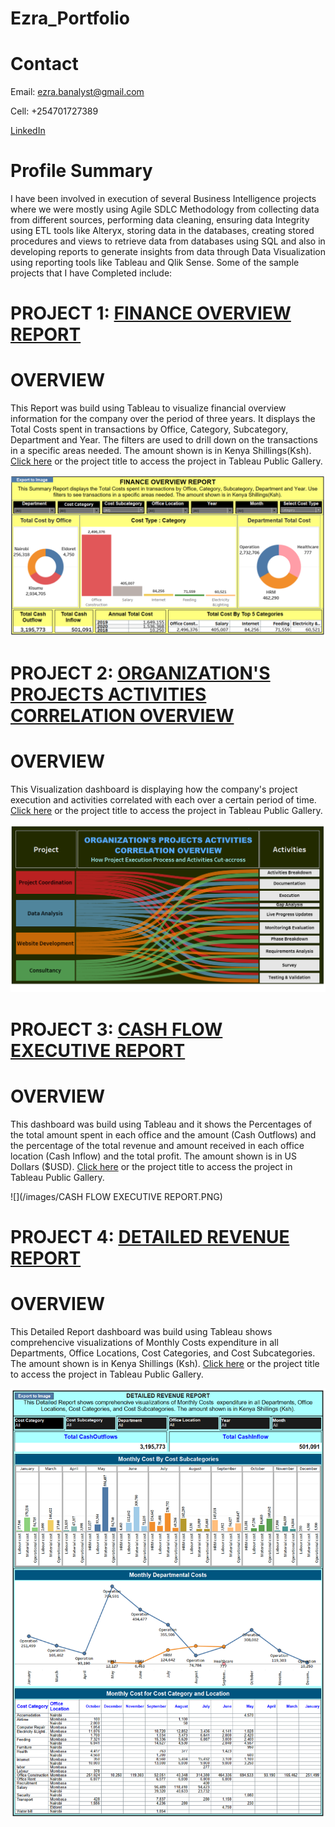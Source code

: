 # Ezra_Portfolio

# Contact
Email: ezra.banalyst@gmail.com

Cell: +254701727389

[LinkedIn](https://www.linkedin.com/in/ezra-lang-at-265694147/)

# Profile Summary
I have been involved in execution of several Business Intelligence projects where we were mostly using Agile SDLC Methodology from collecting data from different sources, performing data cleaning, ensuring data Integrity using ETL tools like Alteryx, storing data in the databases, creating stored procedures and views to retrieve data from databases using SQL and also in developing reports to generate insights from data through Data Visualization using reporting tools like Tableau and Qlik Sense. Some of the sample projects that I have Completed include:

# PROJECT 1: [FINANCE OVERVIEW REPORT](https://public.tableau.com/app/profile/ezra.lang.at/viz/FINANCEOVERVIEWREPORT/SummaryReport)
# OVERVIEW
This Report was build using Tableau to visualize financial overview information for the company over the period of three years. It displays the Total Costs spent in transactions by Office, Category, Subcategory, Department and Year. The filters are used to drill down on the transactions in a specific areas needed. The amount shown is in Kenya Shillings(Ksh). [Click here](https://public.tableau.com/app/profile/ezra.lang.at/viz/FINANCEOVERVIEWREPORT/SummaryReport) or the project title to access the project in Tableau Public Gallery.

![](/images/FINANCE%20OVERVIEW%20REPORT.PNG)

# PROJECT 2: [ORGANIZATION'S PROJECTS ACTIVITIES CORRELATION OVERVIEW](https://public.tableau.com/app/profile/ezra.lang.at/viz/ProjectActivitiesCorrelationOverview_16237510647400/ProjectActivitiesCorrelationOverview)
# OVERVIEW
 
 This Visualization dashboard is displaying how the company's project execution and activities correlated with each over a certain period of time.
 [Click here](https://public.tableau.com/app/profile/ezra.lang.at/viz/ProjectActivitiesCorrelationOverview_16237510647400/ProjectActivitiesCorrelationOverview) or the project title to access the project in Tableau Public Gallery.
 
 ![](/images/ORGANIZATION'S%20PROJECTS%20ACTIVITIES%20CORRELATION%20OVERVIEW.PNG)


# PROJECT 3: [CASH FLOW EXECUTIVE REPORT](https://public.tableau.com/app/profile/ezra.lang.at/viz/CASHFLOWEXECUTIVEREPORT/FinanceInformationReport)
# OVERVIEW

This dashboard was build using Tableau and it shows the Percentages of the total amount spent in each office and the amount (Cash Outflows) and the percentage of the total revenue and amount received in each office location (Cash Inflow) and the total profit. The amount shown is in US Dollars ($USD). [Click here](https://public.tableau.com/app/profile/ezra.lang.at/viz/CASHFLOWEXECUTIVEREPORT/FinanceInformationReport) or the project title to access the project in Tableau Public Gallery.

![](/images/CASH FLOW EXECUTIVE REPORT.PNG)

# PROJECT 4: [DETAILED REVENUE REPORT](https://public.tableau.com/app/profile/ezra.lang.at/viz/DETAILEDREVENUEREPORT/DetailedReport)
# OVERVIEW

This Detailed Report dashboard was build using Tableau shows comprehencive visualizations of Monthly Costs  expenditure in all Departments, Office Locations, Cost Categories, and Cost Subcategories. The amount shown is in Kenya Shillings (Ksh). [Click here](https://public.tableau.com/app/profile/ezra.lang.at/viz/DETAILEDREVENUEREPORT/DetailedReport) or the project title to access the project in Tableau Public Gallery.

![](/images/Detailed%20Revenue%20Report.png)
